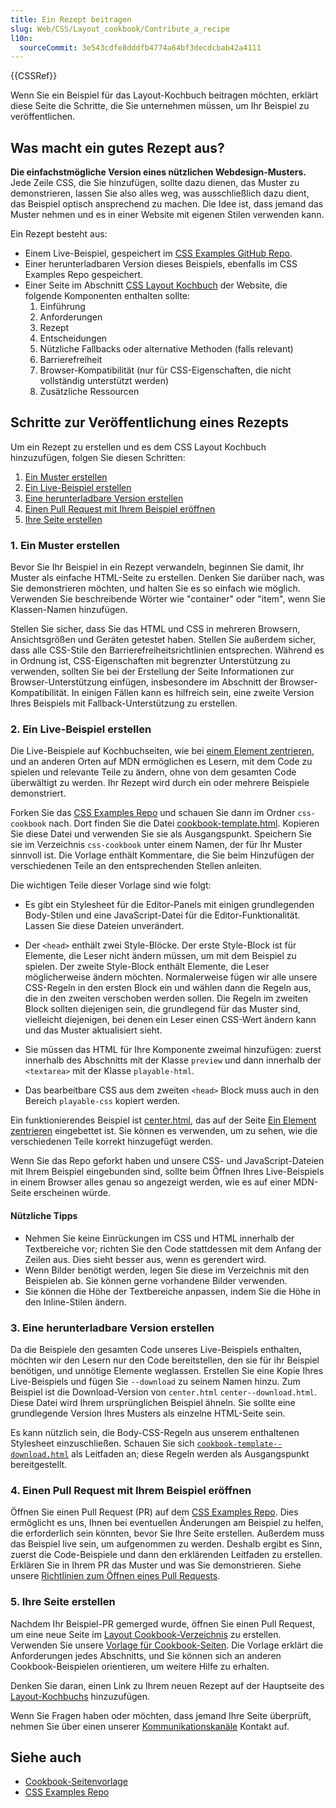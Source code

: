 ```yaml
---
title: Ein Rezept beitragen
slug: Web/CSS/Layout_cookbook/Contribute_a_recipe
l10n:
  sourceCommit: 3e543cdfe8dddfb4774a64bf3decdcbab42a4111
---
```


{{CSSRef}}

Wenn Sie ein Beispiel für das Layout-Kochbuch beitragen möchten, erklärt diese Seite die Schritte, die Sie unternehmen müssen, um Ihr Beispiel zu veröffentlichen.

## Was macht ein gutes Rezept aus?

**Die einfachstmögliche Version eines nützlichen Webdesign-Musters.** Jede Zeile CSS, die Sie hinzufügen, sollte dazu dienen, das Muster zu demonstrieren, lassen Sie also alles weg, was ausschließlich dazu dient, das Beispiel optisch ansprechend zu machen. Die Idee ist, dass jemand das Muster nehmen und es in einer Website mit eigenen Stilen verwenden kann.

Ein Rezept besteht aus:

- Einem Live-Beispiel, gespeichert im [CSS Examples GitHub Repo](https://github.com/mdn/css-examples).
- Einer herunterladbaren Version dieses Beispiels, ebenfalls im CSS Examples Repo gespeichert.
- Einer Seite im Abschnitt [CSS Layout Kochbuch](/de/docs/Web/CSS/Layout_cookbook) der Website, die folgende Komponenten enthalten sollte:
  1. Einführung
  2. Anforderungen
  3. Rezept
  4. Entscheidungen
  5. Nützliche Fallbacks oder alternative Methoden (falls relevant)
  6. Barrierefreiheit
  7. Browser-Kompatibilität (nur für CSS-Eigenschaften, die nicht vollständig unterstützt werden)
  8. Zusätzliche Ressourcen

## Schritte zur Veröffentlichung eines Rezepts

Um ein Rezept zu erstellen und es dem CSS Layout Kochbuch hinzuzufügen, folgen Sie diesen Schritten:

1. [Ein Muster erstellen](#1._ein_muster_erstellen)
2. [Ein Live-Beispiel erstellen](#2._ein_live-beispiel_erstellen)
3. [Eine herunterladbare Version erstellen](#3._eine_herunterladbare_version_erstellen)
4. [Einen Pull Request mit Ihrem Beispiel eröffnen](#4._einen_pull_request_mit_ihrem_beispiel_eröffnen)
5. [Ihre Seite erstellen](#5._ihre_seite_erstellen)

### 1. Ein Muster erstellen

Bevor Sie Ihr Beispiel in ein Rezept verwandeln, beginnen Sie damit, Ihr Muster als einfache HTML-Seite zu erstellen. Denken Sie darüber nach, was Sie demonstrieren möchten, und halten Sie es so einfach wie möglich. Verwenden Sie beschreibende Wörter wie "container" oder "item", wenn Sie Klassen-Namen hinzufügen.

Stellen Sie sicher, dass Sie das HTML und CSS in mehreren Browsern, Ansichtsgrößen und Geräten getestet haben. Stellen Sie außerdem sicher, dass alle CSS-Stile den Barrierefreiheitsrichtlinien entsprechen. Während es in Ordnung ist, CSS-Eigenschaften mit begrenzter Unterstützung zu verwenden, sollten Sie bei der Erstellung der Seite Informationen zur Browser-Unterstützung einfügen, insbesondere im Abschnitt der Browser-Kompatibilität. In einigen Fällen kann es hilfreich sein, eine zweite Version Ihres Beispiels mit Fallback-Unterstützung zu erstellen.

### 2. Ein Live-Beispiel erstellen

Die Live-Beispiele auf Kochbuchseiten, wie bei [einem Element zentrieren](/de/docs/Web/CSS/Layout_cookbook/Center_an_element), und an anderen Orten auf MDN ermöglichen es Lesern, mit dem Code zu spielen und relevante Teile zu ändern, ohne von dem gesamten Code überwältigt zu werden. Ihr Rezept wird durch ein oder mehrere Beispiele demonstriert.

Forken Sie das [CSS Examples Repo](https://github.com/mdn/css-examples) und schauen Sie dann im Ordner `css-cookbook` nach. Dort finden Sie die Datei [cookbook-template.html](https://github.com/mdn/css-examples/blob/main/css-cookbook/cookbook-template.html). Kopieren Sie diese Datei und verwenden Sie sie als Ausgangspunkt. Speichern Sie sie im Verzeichnis `css-cookbook` unter einem Namen, der für Ihr Muster sinnvoll ist. Die Vorlage enthält Kommentare, die Sie beim Hinzufügen der verschiedenen Teile an den entsprechenden Stellen anleiten.

Die wichtigen Teile dieser Vorlage sind wie folgt:

- Es gibt ein Stylesheet für die Editor-Panels mit einigen grundlegenden Body-Stilen und eine JavaScript-Datei für die Editor-Funktionalität. Lassen Sie diese Dateien unverändert.

- Der `<head>` enthält zwei Style-Blöcke. Der erste Style-Block ist für Elemente, die Leser nicht ändern müssen, um mit dem Beispiel zu spielen. Der zweite Style-Block enthält Elemente, die Leser möglicherweise ändern möchten. Normalerweise fügen wir alle unsere CSS-Regeln in den ersten Block ein und wählen dann die Regeln aus, die in den zweiten verschoben werden sollen. Die Regeln im zweiten Block sollten diejenigen sein, die grundlegend für das Muster sind, vielleicht diejenigen, bei denen ein Leser einen CSS-Wert ändern kann und das Muster aktualisiert sieht.

- Sie müssen das HTML für Ihre Komponente zweimal hinzufügen: zuerst innerhalb des Abschnitts mit der Klasse `preview` und dann innerhalb der `<textarea>` mit der Klasse `playable-html`.

- Das bearbeitbare CSS aus dem zweiten `<head>` Block muss auch in den Bereich `playable-css` kopiert werden.

Ein funktionierendes Beispiel ist [center.html](https://github.com/mdn/css-examples/blob/main/css-cookbook/center.html), das auf der Seite [Ein Element zentrieren](/de/docs/Web/CSS/Layout_cookbook/Center_an_element) eingebettet ist. Sie können es verwenden, um zu sehen, wie die verschiedenen Teile korrekt hinzugefügt werden.

Wenn Sie das Repo geforkt haben und unsere CSS- und JavaScript-Dateien mit Ihrem Beispiel eingebunden sind, sollte beim Öffnen Ihres Live-Beispiels in einem Browser alles genau so angezeigt werden, wie es auf einer MDN-Seite erscheinen würde.

#### Nützliche Tipps

- Nehmen Sie keine Einrückungen im CSS und HTML innerhalb der Textbereiche vor; richten Sie den Code stattdessen mit dem Anfang der Zeilen aus. Dies sieht besser aus, wenn es gerendert wird.
- Wenn Bilder benötigt werden, legen Sie diese im Verzeichnis mit den Beispielen ab. Sie können gerne vorhandene Bilder verwenden.
- Sie können die Höhe der Textbereiche anpassen, indem Sie die Höhe in den Inline-Stilen ändern.

### 3. Eine herunterladbare Version erstellen

Da die Beispiele den gesamten Code unseres Live-Beispiels enthalten, möchten wir den Lesern nur den Code bereitstellen, den sie für ihr Beispiel benötigen, und unnötige Elemente weglassen. Erstellen Sie eine Kopie Ihres Live-Beispiels und fügen Sie `--download` zu seinem Namen hinzu. Zum Beispiel ist die Download-Version von `center.html` `center--download.html`. Diese Datei wird Ihrem ursprünglichen Beispiel ähneln. Sie sollte eine grundlegende Version Ihres Musters als einzelne HTML-Seite sein.

Es kann nützlich sein, die Body-CSS-Regeln aus unserem enthaltenen Stylesheet einzuschließen. Schauen Sie sich [`cookbook-template--download.html`](https://github.com/mdn/css-examples/blob/main/css-cookbook/cookbook-template--download.html) als Leitfaden an; diese Regeln werden als Ausgangspunkt bereitgestellt.

### 4. Einen Pull Request mit Ihrem Beispiel eröffnen

Öffnen Sie einen Pull Request (PR) auf dem [CSS Examples Repo](https://github.com/mdn/css-examples/pulls). Dies ermöglicht es uns, Ihnen bei eventuellen Änderungen am Beispiel zu helfen, die erforderlich sein könnten, bevor Sie Ihre Seite erstellen. Außerdem muss das Beispiel live sein, um aufgenommen zu werden. Deshalb ergibt es Sinn, zuerst die Code-Beispiele und dann den erklärenden Leitfaden zu erstellen. Erklären Sie in Ihrem PR das Muster und was Sie demonstrieren. Siehe unsere [Richtlinien zum Öffnen eines Pull Requests](/de/docs/MDN/Community/Pull_requests#open_a_pull_request).

### 5. Ihre Seite erstellen

Nachdem Ihr Beispiel-PR gemerged wurde, öffnen Sie einen Pull Request, um eine neue Seite im [Layout Cookbook-Verzeichnis](https://github.com/mdn/content/tree/main/files/en-us/web/css/layout_cookbook) zu erstellen. Verwenden Sie unsere [Vorlage für Cookbook-Seiten](https://github.com/mdn/content/blob/main/files/en-us/web/css/layout_cookbook/contribute_a_recipe/cookbook_template/index.md?plain=1). Die Vorlage erklärt die Anforderungen jedes Abschnitts, und Sie können sich an anderen Cookbook-Beispielen orientieren, um weitere Hilfe zu erhalten.

Denken Sie daran, einen Link zu Ihrem neuen Rezept auf der Hauptseite des [Layout-Kochbuchs](/de/docs/Web/CSS/Layout_cookbook) hinzuzufügen.

Wenn Sie Fragen haben oder möchten, dass jemand Ihre Seite überprüft, nehmen Sie über einen unserer [Kommunikationskanäle](/de/docs/MDN/Community/Communication_channels) Kontakt auf.

## Siehe auch

- [Cookbook-Seitenvorlage](/de/docs/Web/CSS/Layout_cookbook/Contribute_a_recipe/Cookbook_template)
- [CSS Examples Repo](https://github.com/mdn/css-examples)
